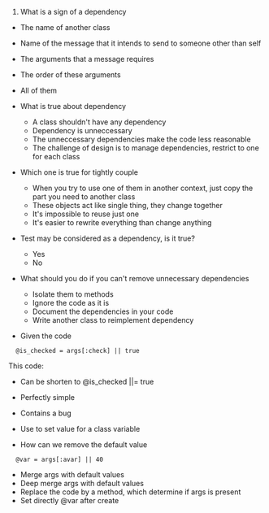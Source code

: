 1. What is a sign of a dependency
  - The name of another class
  - Name of the message that it intends to send to someone other than self
  - The arguments that a message requires
  - The order of these arguments
  - All of them

- What is true about dependency
  - A class shouldn't have any dependency
  - Dependency is unneccessary
  - The unneccessary dependencies make the code less reasonable
  - The challenge of design is to manage dependencies, restrict to one for each class

- Which one is true for tightly couple
  - When you try to use one of them in another context, just copy the part you need to another class
  - These objects act like single thing, they change together
  - It's impossible to reuse just one
  - It's easier to rewrite everything than change anything

- Test may be considered as a dependency, is it true?
  - Yes
  - No

- What should you do if you can't remove unnecessary dependencies
  - Isolate them to methods
  - Ignore the code as it is
  - Document the dependencies in your code
  - Write another class to reimplement dependency

- Given the code

```
  @is_checked = args[:check] || true
```

This code:
  - Can be shorten to @is_checked ||= true
  - Perfectly simple
  - Contains a bug
  - Use to set value for a class variable

- How can we remove the default value
```
  @var = args[:avar] || 40
```

  - Merge args with default values
  - Deep merge args with default values
  - Replace the code by a method, which determine if args is present
  - Set directly @var after create

